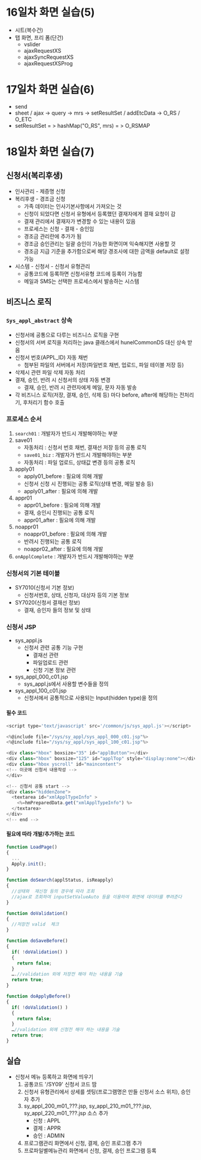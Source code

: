 # 16일차 화면 실습(5)
- 시트(복수건)
- 탭 화면, 프리 폼(단건)
  - vslider
  - ajaxRequestXS
  - ajaxSyncRequestXS
  - ajaxRequestXSProg

# 17일차 화면 실습(6)
- send
- sheet / ajax -> query -> mrs -> setResultSet / addEtcData -> O_RS / O_ETC
- setResultSet = > hashMap("O_RS", mrs) = > O_RSMAP

# 18일차 화면 실습(7)
## 신청서(복리후생)
- 인사관리 - 제증명 신청
- 복리후생 - 경조금 신청
  - 가족 데이터는 인사기본사항에서 가져오는 것
  - 신청이 되었다면 신청서 유형에서 등록했던 결재자에게 결재 요청이 감
  - 결재 관리에서 결재자가 변경할 수 있는 내용이 있음
  - 프로세스는 신청 - 결재 - 승인임
  - 경조금 관리란에 추가가 됨
  - 경조금 승인관리는 일괄 승인이 가능한 화면이며 익숙해지면 사용할 것
  - 경조금 지급 기준을 추가함으로써 해당 경조사에 대한 금액을 default로 설정 가능
- 시스템 - 신청서 - 신청서 유형관리
  - 공통코드에 등록하면 신청서유형 코드에 등록이 가능함
  - 메일과 SMS는 선택한 프로세스에서 발송하는 시스템

## 비즈니스 로직
###  `Sys_appl_abstract` 상속
- 신청서에 공통으로 다루는 비즈니스 로직을 구현
- 신청서의 서버 로직을 처리하는 java 클래스에서 hunelCommonDS 대신 상속 받음
- 신청서 번호(APPL_ID) 자동 채번
  - 첨부된 파일의 서버에서 저장(파일번호 채번, 업로드, 파일 테이블 저장 등)
- 삭제시 관련 파일 삭제 자동 처리
- 결재, 승인, 반려 시 신청서의 상태 자동 변경
  - 결재, 승인, 반려 시 관련자에게 메일, 문자 자동 발송
- 각 비즈니스 로직(저장, 결재, 승인, 삭제 등) 마다 before, after에 해당하는 전처리기, 후처리기 함수 호출

### 프로세스 순서
1. `search01` : 개발자가 반드시 개발해야하는 부분
2. save01
    - 자동처리 : 신청서 번호 채번, 결재선 저장 등의 공통 로직
    - `save01_biz` : 개발자가 반드시 개발해야하는 부분
    - 자동처리 : 파일 업로드, 상태값 변경 등의 공통 로직
3. apply01
   - apply01_before : 필요에 의해 개발
   - 신청서 신청 시 진행되는 공통 로직(상태 변경, 메일 발송 등)
   - apply01_after : 필요에 의해 개발
4. appr01
   - appr01_before : 필요에 의해 개발
   - 결재, 승인시 진행되는 공통 로직
   - appr01_after : 필요에 의해 개발
5. noappr01
   - noappr01_before : 필요에 의해 개발
   - 반려시 진행되는 공통 로직
   - noappr02_after : 필요에 의해 개발
6. `onApplComplete` : 개발자가 반드시 개발해야하는 부분

### 신청서의 기본 테이블
- SY7010(신청서 기본 정보)
  - 신청서번호, 상태, 신청자, 대상자 등의 기본 정보
- SY7020(신청서 결재선 정보)
  - 결재, 승인자 들의 정보 및 상태

### 신청서 JSP
- sys_appl.js
  - 신청서 관련 공통 기능 구현
    - 결재선 관련
    - 파일업로드 관련
    - 신청 기본 정보 관련
- sys_appl_000_c01.jsp
  - sys_appl.js에서 사용할 변수들을 정의
- sys_appl_100_c01.jsp
  - 신청서에서 공통적으로 사용되는 Input(hidden type)을 정의

#### 필수 코드
```js
<script type='text/javascript' src='/common/js/sys_appl.js'></script>
```
```js
<%@include file="/sys/sy_appl/sys_appl_000_c01.jsp"%>
<%@include file="/sys/sy_appl/sys_appl_100_c01.jsp"%>
```
```js
<div class="hbox" boxsize="35" id="applButton"></div>
<div class="hbox" boxsize="125" id="applTop" style="display:none"></div>
<div class="hbox yscroll" id="maincontent">
<!-- 이곳에 신청서 내용작성 -->
</div>
```
```js
<!-- 신청서 공통 start -->
<div class="hiddenZone">
  <textarea id="xmlApplTypeInfo" >
    <%=hmPreparedData.get("xmlApplTypeInfo") %>
  </textarea>
</div>
<!-- end -->
```

#### 필요에 따라 개발/추가하는 코드
```js
function LoadPage()
{
  ...
  Apply.init();
}

function doSearch(applStatus, isReapply) 
{
  //상태와  재신청 등의 경우에 따라 조회
  //ajax로 조회하여 inputSetValueAuto 등을 이용하여 화면에 데이터를 뿌려준다
}

function doValidation()
{
  //저장전 valid  체크
}

function doSaveBefore() 
{
  if( !doValidation() )
  {
    return false;    
  }
  ….//validation 외에 저장전 해야 하는 내용을 기술
  return true;
}

function doApplyBefore() 
{
  if( !doValidation() )
  {
    return false;    
  }
  …//validation 외에 신청전 해야 하는 내용을 기술
  return true;
}
```

## 실습
- 신청서 메뉴 등록하고 화면에 띄우기
  1. 공통코드 '/SY09' 신청서 코드 땀
  2. 신청서 유형관리에서 상세를 셋팅(프로그램명은 만들 신청서 소스 위치), 승인자 추가
  3. sy_appl_200_m01_???.jsp, sy_appl_210_m01_???.jsp, sy_appl_220_m01_???.jsp 소스 추가
     - 신청 : APPL
     - 결제 : APPR
     - 승인 : ADMIN
  4. 프로그램관리 화면에서 신청, 결제, 승인 프로그램 추가 
  5. 프로파일별메뉴관리 화면에서 신청, 결제, 승인 프로그램 등록
